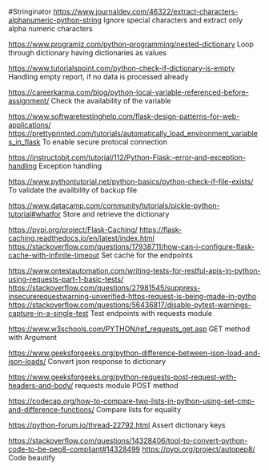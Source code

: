 #Stringinator
https://www.journaldev.com/46322/extract-characters-alphanumeric-python-string
Ignore special characters and extract only alpha numeric characters

https://www.programiz.com/python-programming/nested-dictionary
Loop through dictionary having dictionaries as values

https://www.tutorialspoint.com/python-check-if-dictionary-is-empty
Handling empty report, if no data is processed already

https://careerkarma.com/blog/python-local-variable-referenced-before-assignment/
Check the availability of the variable

https://www.softwaretestinghelp.com/flask-design-patterns-for-web-applications/
https://prettyprinted.com/tutorials/automatically_load_environment_variables_in_flask
To enable secure protocal connection

https://instructobit.com/tutorial/112/Python-Flask:-error-and-exception-handling
Exception handling

https://www.pythontutorial.net/python-basics/python-check-if-file-exists/
To validate the availbility of backup file

https://www.datacamp.com/community/tutorials/pickle-python-tutorial#whatfor
Store and retrieve the dictionary

https://pypi.org/project/Flask-Caching/
https://flask-caching.readthedocs.io/en/latest/index.html
https://stackoverflow.com/questions/17938711/how-can-i-configure-flask-cache-with-infinite-timeout
Set cache for the endpoints

https://www.ontestautomation.com/writing-tests-for-restful-apis-in-python-using-requests-part-1-basic-tests/
https://stackoverflow.com/questions/27981545/suppress-insecurerequestwarning-unverified-https-request-is-being-made-in-pytho
https://stackoverflow.com/questions/56436817/disable-pytest-warnings-capture-in-a-single-test
Test endpoints with requests module

https://www.w3schools.com/PYTHON/ref_requests_get.asp
GET method with Argument

https://www.geeksforgeeks.org/python-difference-between-json-load-and-json-loads/
Convert json response to dictionary

https://www.geeksforgeeks.org/python-requests-post-request-with-headers-and-body/
requests module POST method

https://codecap.org/how-to-compare-two-lists-in-python-using-set-cmp-and-difference-functions/
Compare lists for equality

https://python-forum.io/thread-22792.html
Assert dictionary keys

https://stackoverflow.com/questions/14328406/tool-to-convert-python-code-to-be-pep8-compliant#14328499
https://pypi.org/project/autopep8/
Code beautify
